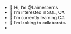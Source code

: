 - 👋 Hi, I’m @Laimesberns
- 👀 I’m interested in SQL, C#.
- 🌱 I’m currently learning C#.
- 💞️ I’m looking to collaborate.
-

<!---
Laimesberns/Laimesberns is a ✨ special ✨ repository because its `README.md` (this file) appears on your GitHub profile.
You can click the Preview link to take a look at your changes.
--->
